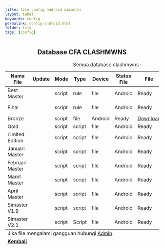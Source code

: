 ```yaml
---
title: file config android simaster
layout: tabel
keywords: config
permalink: config-android.html
folder: file
tags: [config]
---
```


<center><h2>Database CFA CLASHMWNS</h2></center>

<div class="container">
  <div class="row">
    <div class="col-xs-12">
      <table summary="database clashmwns" class="table table-bordered table-hover dt-responsive">
        <caption class="text-center" target="blank">Semua database clashmwns :</caption>
        <thead>
          <tr>
            <th>Nama File</th>
            <th>Update</th>
            <th>Mode</th>
            <th>Type</th>
            <th>Device</th>
            <th>Status File</th>
            <th>File</th>
            <th>Youtube</th>
          </tr>
        </thead>
        <tbody>
          <tr>
            <td>Best Master</td>
            <td><span id="datetime1"></span></td>
            <td>script</td>
            <td>rule</td>
            <td>file</td>
            <td>Android</td>
            <td>Ready</td>
            <td><a href="https://safelink.id/v8aR" target="blank">Download</a></td>
            <td><a href="#" target="blank">Non Video</a></td>       
          </tr>
          <tr>
            <td>Final</td>
            <td><span id="datetime2"></span></td>
            <td>script</td>
            <td>rule</td>
            <td>file</td>
            <td>Android</td>
            <td>Ready</td>
            <td><a href="https://safelink.id/NazF" target="blank">Download</a></td>
            <td><a href="#" target="blank">Non Video</a></td>       
          </tr>
          <tr>
            <td>Bronze</td>
            <td><span id="datetime3"></span></td>
            <td>script</td>
            <td>file</td>
            <td>Android</td>
            <td>Ready</td>
            <td><a href="https://safelink.id/aL0GvMV" target="blank">Download</a></td>
            <td><a href="https://youtu.be/L_-go5IByAg" target="blank">Video</a></td>       
          </tr>
          <tr>
            <td>Gold</td>
            <td><span id="datetime4"></span></td>
            <td>script</td>
            <td>script</td>
            <td>file</td>
            <td>Android</td>
            <td>Ready</td>
            <td><a href="https://safelink.id/hSpP" target="blank">Download</a></td>
            <td><a href="https://youtu.be/zni69jAFEZA" target="blank">Video</a></td>       
          </tr>
          <tr>
            <td>Limited Edition</td>
            <td><span id="datetime5"></span></td>
            <td>script</td>
            <td>script</td>
            <td>file</td>
            <td>Android</td>
            <td>Ready</td>
            <td><a href="https://safelink.id/FK4B7" target="blank">Download</a></td>
            <td><a href="https://youtu.be/aETVObeOKB0" target="blank">Video</a></td>       
          </tr>
          <tr>
            <td>Januari Master</td>
            <td><span id="datetime6"></span></td>
            <td>script</td>
            <td>script</td>
            <td>file</td>
            <td>Android</td>
            <td>Ready</td>
            <td><a href="https://safelink.id/snH5XGK" target="blank">Download</a></td>
            <td><a href="#" target="blank">Non Video</a></td>       
          </tr>
          <tr>
            <td>Februari Master</td>
            <td><span id="datetime7"></span></td>
            <td>script</td>
            <td>script</td>
            <td>file</td>
            <td>Android</td>
            <td>Ready</td>
            <td><a href="https://safelink.id/mHjNyIo" target="blank">Download</a></td>
            <td><a href="#" target="blank">Non Video</a></td>       
          </tr>
          <tr>
            <td>Maret Master</td>
            <td><span id="datetime8"></span></td>
            <td>script</td>
            <td>script</td>
            <td>file</td>
            <td>Android</td>
            <td>Ready</td>
            <td><a href="https://safelink.id/snH5XGK" target="blank">Download</a></td>
            <td><a href="#" target="blank">Non Video</a></td>       
          </tr>
          <tr>
            <td>April Master</td>
            <td><span id="datetime9"></span><script>var dt = new Date();document.getElementById("datetime9").innerHTML = dt.toLocaleDateString();</script></td>
            <td>script</td>
            <td>script</td>
            <td>file</td>
            <td>Android</td>
            <td>Ready</td>
            <td><a href="https://safelink.id/C25JmGY" target="blank">Download</a></td>
            <td><a href="https://youtu.be/68BIrfh63AE" target="blank">Video</a></td>       
          </tr>
          <tr>
            <td>Simaster V1.9</td>
            <td><span id="datetime10"></span></td>
            <td>script</td>
            <td>script</td>
            <td>file</td>
            <td>Android</td>
            <td>Ready</td>
            <td><a href="https://safelink.id/tcypWrjW" target="blank">Download</a></td>
            <td><a href="#" target="blank">Non Video</a></td>       
          </tr>
          <tr>
            <td>Simaster V2.1</td>
            <td><span id="datetime11"></span></td>
            <td>script</td>
            <td>Script</td>
            <td>file</td>
            <td>Android</td>
            <td>Ready</td>
            <td><a href="https://safelink.id/4wczUoH" target="blank">Download</a></td>
            <td><a href="https://youtu.be/C1m_vE5q3As" target="blank">Video</a></td>       
          </tr>
          </tbody>
          <tfoot>
          <tr>
          <td colspan="8" class="text-center">Jika file mengalami gangguan hubungi <a href="https://wa.me/6287764241047" target="_blank">Admin</a>.</td>
          </tr>
          <tr>
          <td colspan="8" class="text-center"><a href="/config-pusat.html"><b>Kembali</b></a></td>
          </tr>
          </tfoot>
          </table>
          </div>
          </div>
          </div>
          
<script>var dt = new Date();document.getElementById("datetime1").innerHTML = dt.toLocaleDateString();</script></td>
<script>var dt = new Date();document.getElementById("datetime2").innerHTML = dt.toLocaleDateString();</script></td>
<script>var dt = new Date();document.getElementById("datetime3").innerHTML = dt.toLocaleDateString();</script></td>
<script>var dt = new Date();document.getElementById("datetime4").innerHTML = dt.toLocaleDateString();</script></td>
<script>var dt = new Date();document.getElementById("datetime5").innerHTML = dt.toLocaleDateString();</script></td>
<script>var dt = new Date();document.getElementById("datetime6").innerHTML = dt.toLocaleDateString();</script></td>
<script>var dt = new Date();document.getElementById("datetime7").innerHTML = dt.toLocaleDateString();</script></td>
<script>var dt = new Date();document.getElementById("datetime8").innerHTML = dt.toLocaleDateString();</script></td>
<script>var dt = new Date();document.getElementById("datetime9").innerHTML = dt.toLocaleDateString();</script></td>
<script>var dt = new Date();document.getElementById("datetime10").innerHTML = dt.toLocaleDateString();</script></td>
<script>var dt = new Date();document.getElementById("datetime11").innerHTML = dt.toLocaleDateString();</script></td>

